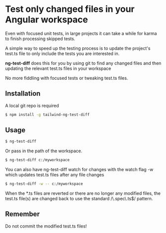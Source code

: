 
# Test only changed files in your Angular workspace

Even with focused unit tests, in large projects it can take a while for karma to finish processing skipped tests. 

A simple way to speed up the testing process is to update the project's test.ts file to only include the tests you are interested in.

**ng-test-diff** does this for you by using git to find any changed files and then updating the relevant test.ts files in your workspace

No more fiddling with focused tests or tweaking test.ts files.

## Installation

A local git repo is required

```sh
$ npm install -g tailwind-ng-test-diff
```

## Usage

```sh
$ ng-test-diff
```

Or pass in the path of the workspace.

```sh
$ ng-test-diff c:/myworkspace
```

You can also have ng-test-diff watch for changes with the watch flag -w which updates test.ts files after any file changes

```sh
$ ng-test-diff -w -- c:/myworkspace
```

When the *.ts files are reverted or there are no longer any modified files, the test.ts file(s) are changed back to use the standard /\\.spec\\.ts$/ pattern.

## Remember
Do not commit the modified test.ts files!
